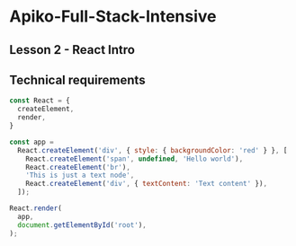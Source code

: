 # Apiko-Full-Stack-Intensive
## Lesson 2 - React Intro

## Technical requirements

```javascript
const React = {
  createElement,
  render,
}

const app = 
  React.createElement('div', { style: { backgroundColor: 'red' } }, [
    React.createElement('span', undefined, 'Hello world'),
    React.createElement('br'),
    'This is just a text node',
    React.createElement('div', { textContent: 'Text content' }),
  ]);

React.render(
  app,
  document.getElementById('root'),
);
```